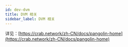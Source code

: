```yaml
---
id: dev-dvm
title: DVM 相关
sidebar_label: DVM 相关
---
```


详见：[https://crab.network/zh-CN/docs/pangolin-home](https://crab.network/zh-CN/docs/pangolin-home)